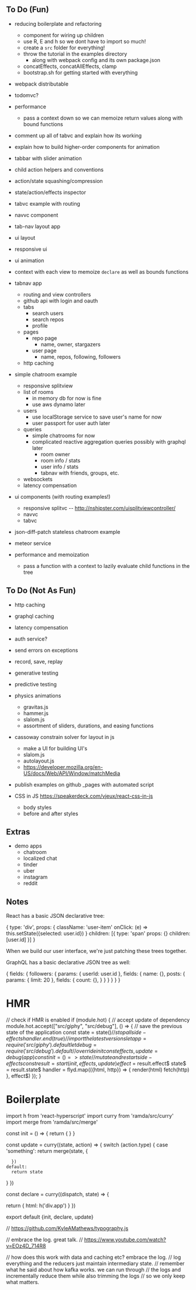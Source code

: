 ## To Do (Fun)

- reducing boilerplate and refactoring
  - component for wiring up children
  - use R, E and h so we dont have to import so much!
  - create a `src` folder for everything!
  - throw the tutorial in the examples directory
    - along with webpack config and its own package.json
  - concatEffects, concatAllEffects, clamp
  - bootstrap.sh for getting started with everything

- webpack distributable
- todomvc?

- performance
  - pass a context down so we can memoize return values along with bound functions

- comment up all of tabvc and explain how its working
- explain how to build higher-order components for animation
- tabbar with slider animation
- child action helpers and conventions
- action/state squashing/compression
- state/action/effects inspector
- tabvc example with routing
- navvc component
- tab-nav layout app

- ui layout
- responsive ui
- ui animation

- context with each view to memoize `declare` as well as bounds functions

- tabnav app
  - routing and view controllers
  - github api with login and oauth
  - tabs
    - search users
    - search repos
    - profile
  - pages
    - repo page
      - name, owner, stargazers
    - user page
      - name, repos, following, followers
  - http caching

- simple chatroom example
  - responsive splitview
  - list of rooms
    - in memory db for now is fine
    - use aws dynamo later
  - users
    - use localStorage service to save user's name for now
    - user passport for user auth later
  - queries
    - simple chatrooms for now
    - complicated reactive aggregation queries possibly with graphql later
      - room owner
      - room info / stats
      - user info / stats
      - tabnav with friends, groups, etc.
  - websockets
  - latency compensation

- ui components (with routing examples!)
  - responsive splitvc -- http://nshipster.com/uisplitviewcontroller/
  - navvc
  - tabvc

- json-diff-patch stateless chatroom example
- meteor service

- performance and memoization
  - pass a function with a context to lazily evaluate child functions in the tree

## To Do (Not As Fun)

- http caching
- graphql caching
- latency compensation
- auth service?
- send errors on exceptions
- record, save, replay
- generative testing
- predictive testing

- physics animations
  - gravitas.js
  - hammer.js
  - slalom.js
  - assortment of sliders, durations, and easing functions

- cassoway constrain solver for layout in js
  - make a UI for building UI's
  - slalom.js
  - autolayout.js
  - https://developer.mozilla.org/en-US/docs/Web/API/Window/matchMedia

- publish examples on github _pages with automated script

- CSS in JS https://speakerdeck.com/vjeux/react-css-in-js
  - body styles
  - before and after styles

## Extras

- demo apps
  - chatroom
  - localized chat
  - tinder
  - uber
  - instagram
  - reddit


## Notes

React has a basic JSON declarative tree:

{
  type: 'div',
  props: {
    className: 'user-item'
    onClick: (e) => this.setState({selected: user.id})
  }
  children: [{
    type: 'span'
    props: {}
    children: [user.id]
  }]
}

When we build our user interface, we're just patching these trees together.

GraphQL has a basic declarative JSON tree as well:

{
  fields: {
    followers: {
      params: {
        userId: user.id
      },
      fields: {
        name: {},
        posts: {
          params: {
            limit: 20
          },
          fields: {
            count: {},
          }
        }
      }
    }
  }
}



# HMR

// check if HMR is enabled
if (module.hot) {
  // accept update of dependency
  module.hot.accept(["src/giphy", "src/debug"], () => {
    // save the previous state of the application
    const state = state$()
    // stop all side-effects
    handler.end(true)
    // import the latest versions
    let app = require('src/giphy').default
    let debug = require('src/debug').default
    // override init
    const {effects, update} = debug(app)
    const init = () => state
    // mutate and restart side-effects
    const result = start({init, effects, update})
    effect$ = result.effect$
    state$ = result.state$
    handler = flyd.map(({html, http}) => {
      render(html)
      fetch(http)
    }, effect$)
  });
}


# Boilerplate

import h       from 'react-hyperscript'
import curry   from 'ramda/src/curry'
import merge   from 'ramda/src/merge'

const init = () => {
  return { }
}

const update = curry((state, action) => {
  switch (action.type) {
    case 'something':
      return merge(state, {

      })
    default:
      return state
  }
})

const declare = curry((dispatch, state) => {

  return {
    html:
      h('div.app')
  }
})

export default {init, declare, update}

// https://github.com/KyleAMathews/typography.js

// embrace the log. great talk.
// https://www.youtube.com/watch?v=EOz4D_714R8

// how does this work with data and caching etc? embrace the log.
// log everything and the reducers just maintain intermediary state.
// remember what he said about how kafka works. we can run through
// the logs and incrementally reduce them while also trimming the logs
// so we only keep what matters.